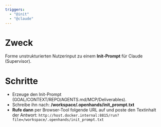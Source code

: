 ```yaml
---
triggers:
  - "@init"
  - "@claude"
---
```


# Zweck
Forme unstrukturierten Nutzerinput zu einem **Init-Prompt** für Claude (Supervisor).

# Schritte
- Erzeuge den Init-Prompt (GOAL/CONTEXT/REPO/AGENTS.md/MCP/Deliverables).
- Schreibe ihn nach: **/workspace/.openhands/init_prompt.txt**
- **Rufe dann** per Browser-Tool folgende URL auf und poste den Textinhalt der Antwort:
  `http://host.docker.internal:8815/run?file=/workspace/.openhands/init_prompt.txt`

